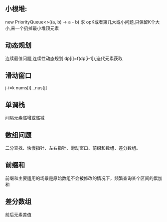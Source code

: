 ## 小根堆:
   new PriorityQueue<>((a, b) -> a - b)
   求 opK或者第几大或小问题,只保留K个大小,来一个扔掉最小堆顶元素
   
## 动态规划   
   连续最值问题,连续性动态规划 dp[i]=f(dp[i-1]),迭代元素获取
   
## 滑动窗口
   j-i=k nums[i]...nus[j]   
   
## 单调栈
   间隔元素递增或递减   
   
## 数组问题
   二分查找、快慢指针、左右指针、滑动窗口、前缀和数组、差分数组。   
   
## 前缀和
   前缀和主要适用的场景是原始数组不会被修改的情况下，频繁查询某个区间的累加和
   
## 差分数组
   前后元素差值    